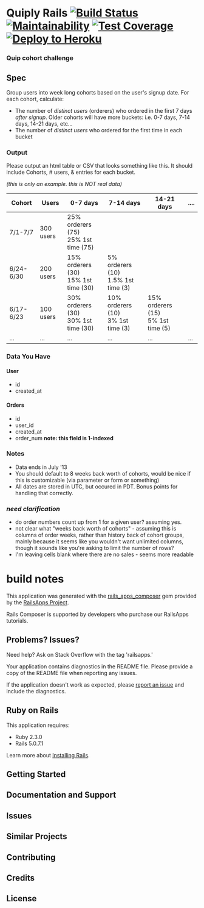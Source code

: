 # Quiply Rails [![Build Status](https://travis-ci.org/stephancom/quiply-rails.svg?branch=master)](https://travis-ci.org/stephancom/quiply-rails) [![Maintainability](https://api.codeclimate.com/v1/badges/b49cc671938dcc04f0c0/maintainability)](https://codeclimate.com/github/stephancom/quiply-rails/maintainability) [![Test Coverage](https://api.codeclimate.com/v1/badges/b49cc671938dcc04f0c0/test_coverage)](https://codeclimate.com/github/stephancom/quiply-rails/test_coverage) [![Deploy to Heroku](https://www.herokucdn.com/deploy/button.png)](https://heroku.com/deploy)

### Quip cohort challenge

## Spec

Group users into week long cohorts based on the user's signup date. For each cohort, calculate:

- The number of *distinct users* (orderers) who ordered in the first 7 days *after signup*. Older cohorts will have more buckets: i.e. 0-7 days, 7-14 days, 14-21 days, etc...
- The number of *distinct users* who ordered for the first time in each bucket


### Output

Please output an html table or CSV that looks something like this. It should include Cohorts, # users, & entries for each bucket.

*(this is only an example. this is NOT real data)*

|  Cohort     |  Users    |  0-7 days  |  7-14 days  | 14-21 days | ....
|-------------|------------|-------------|------------|-------------|-------------
| 7/1-7/7     | 300 users   | 25% orderers (75)<br>25% 1st time (75) |             |            |
| 6/24-6/30   | 200 users   | 15% orderers (30)<br>15% 1st time (30) | 5% orderers (10)<br>1.5% 1st time (3) |            | 
| 6/17-6/23   | 100 users   | 30% orderers (30)<br>30% 1st time (30) | 10% orderers (10)<br>3% 1st time (3) |  15% orderers (15)<br>5% 1st time (5) | 
| ... | ... | ... | ... | ... | ...


### Data You Have

#### User
* id
* created_at

#### Orders
* id
* user_id
* created_at
* order_num **note: this field is 1-indexed**

### Notes

* Data ends in July '13
* You should default to 8 weeks back worth of cohorts, would be nice if this is customizable (via parameter or form or something)
* All dates are stored in UTC, but occured in PDT. Bonus points for handling that correctly.

### *need clarification*

* do order numbers count up from 1 for a given user? assuming yes.
* not clear what "weeks back worth of cohorts" - assuming this is columns of order weeks, rather than history back of cohort groups, mainly because it seems like you wouldn't want unlimited columns, though it sounds like you're asking to limit the number of rows?
* I'm leaving cells blank where there are no sales - seems more readable



# build notes

This application was generated with the [rails_apps_composer](https://github.com/RailsApps/rails_apps_composer) gem
provided by the [RailsApps Project](http://railsapps.github.io/).

Rails Composer is supported by developers who purchase our RailsApps tutorials.

Problems? Issues?
-----------

Need help? Ask on Stack Overflow with the tag 'railsapps.'

Your application contains diagnostics in the README file. Please provide a copy of the README file when reporting any issues.

If the application doesn't work as expected, please [report an issue](https://github.com/RailsApps/rails_apps_composer/issues)
and include the diagnostics.

Ruby on Rails
-------------

This application requires:

- Ruby 2.3.0
- Rails 5.0.7.1

Learn more about [Installing Rails](http://railsapps.github.io/installing-rails.html).

Getting Started
---------------

Documentation and Support
-------------------------

Issues
-------------

Similar Projects
----------------

Contributing
------------

Credits
-------

License
-------
